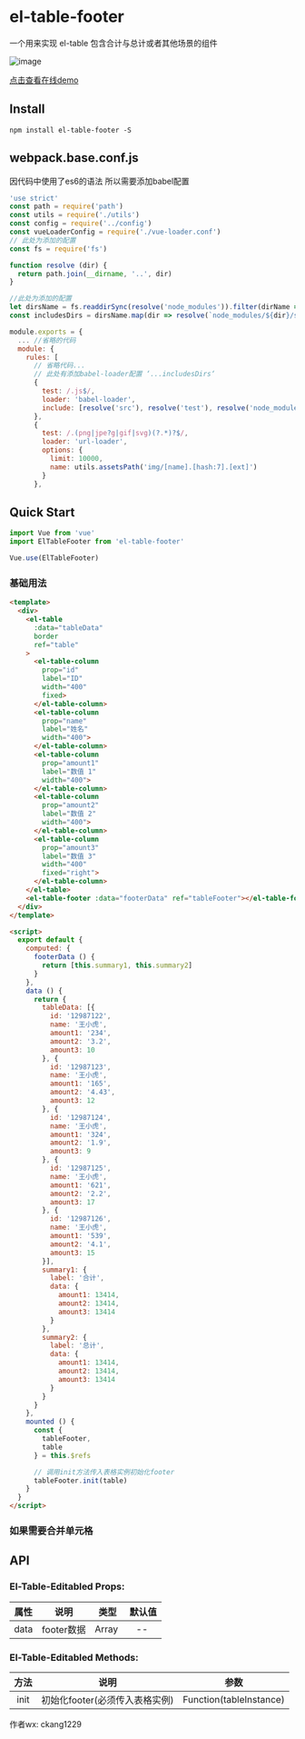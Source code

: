 # el-table-footer

一个用来实现 el-table 包含合计与总计或者其他场景的组件

![image](./demo.png)

[点击查看在线demo](https://code-farmer-i.github.io/el-table-footer/dist/)

## Install
```shell
npm install el-table-footer -S
```

## webpack.base.conf.js
因代码中使用了es6的语法 所以需要添加babel配置
``` javascript
'use strict'
const path = require('path')
const utils = require('./utils')
const config = require('../config')
const vueLoaderConfig = require('./vue-loader.conf')
// 此处为添加的配置
const fs = require('fs')

function resolve (dir) {
  return path.join(__dirname, '..', dir)
}

//此处为添加的配置
let dirsName = fs.readdirSync(resolve('node_modules')).filter(dirName => /el-table-footer/.test(dirName))
const includesDirs = dirsName.map(dir => resolve(`node_modules/${dir}/src`))

module.exports = {
  ... //省略的代码
  module: {
    rules: [
      // 省略代码...
      // 此处有添加babel-loader配置 ‘...includesDirs‘
      {
        test: /.js$/,
        loader: 'babel-loader',
        include: [resolve('src'), resolve('test'), resolve('node_modules/webpack-dev-server/client'), ...includesDirs]
      },
      {
        test: /.(png|jpe?g|gif|svg)(?.*)?$/,
        loader: 'url-loader',
        options: {
          limit: 10000,
          name: utils.assetsPath('img/[name].[hash:7].[ext]')
        }
      },
```

## Quick Start
``` javascript
import Vue from 'vue'
import ElTableFooter from 'el-table-footer'

Vue.use(ElTableFooter)
```

### 基础用法
```html
<template>
  <div>
    <el-table
      :data="tableData"
      border
      ref="table"
    >
      <el-table-column
        prop="id"
        label="ID"
        width="400"
        fixed>
      </el-table-column>
      <el-table-column
        prop="name"
        label="姓名"
        width="400">
      </el-table-column>
      <el-table-column
        prop="amount1"
        label="数值 1"
        width="400">
      </el-table-column>
      <el-table-column
        prop="amount2"
        label="数值 2"
        width="400">
      </el-table-column>
      <el-table-column
        prop="amount3"
        label="数值 3"
        width="400"
        fixed="right">
      </el-table-column>
    </el-table>
    <el-table-footer :data="footerData" ref="tableFooter"></el-table-footer>
  </div>
</template>

<script>
  export default {
    computed: {
      footerData () {
        return [this.summary1, this.summary2]
      }
    },
    data () {
      return {
        tableData: [{
          id: '12987122',
          name: '王小虎',
          amount1: '234',
          amount2: '3.2',
          amount3: 10
        }, {
          id: '12987123',
          name: '王小虎',
          amount1: '165',
          amount2: '4.43',
          amount3: 12
        }, {
          id: '12987124',
          name: '王小虎',
          amount1: '324',
          amount2: '1.9',
          amount3: 9
        }, {
          id: '12987125',
          name: '王小虎',
          amount1: '621',
          amount2: '2.2',
          amount3: 17
        }, {
          id: '12987126',
          name: '王小虎',
          amount1: '539',
          amount2: '4.1',
          amount3: 15
        }],
        summary1: {
          label: '合计',
          data: {
            amount1: 13414,
            amount2: 13414,
            amount3: 13414
          }
        },
        summary2: {
          label: '总计',
          data: {
            amount1: 13414,
            amount2: 13414,
            amount3: 13414
          }
        }
      }
    },
    mounted () {
      const {
        tableFooter,
        table
      } = this.$refs

      // 调用init方法传入表格实例初始化footer
      tableFooter.init(table)
    }
  }
</script>
```
### 如果需要合并单元格 
<template>
  <div>
    <el-table
            :data="tableData"
            border
            ref="table"
    >
      <el-table-column
              prop="id"
              label="ID"
              width="200"
              fixed>
      </el-table-column>
      <el-table-column
              prop="job"
              label="职业"
              width="200">
      </el-table-column>
      <el-table-column
              prop="name"
              label="姓名"
              width="200">
      </el-table-column>
      <el-table-column
              prop="name"
              label="姓名1"
              width="200">
      </el-table-column>
      <el-table-column
              prop="name"
              label="姓名2"
              width="200">
      </el-table-column>
      <el-table-column
              prop="age"
              label="年纪"
              width="200">
      </el-table-column>

          <el-table-column
                  prop="gender"
                  label="性别"
                  width="200">
          </el-table-column>
      <el-table-column
              prop="amount1"
              label="数值 1"
              width="200">
      </el-table-column>
      <el-table-column
              prop="amount2"
              label="数值 2"
              width="200">
      </el-table-column>
      <el-table-column
              prop="amount3"
              label="数值 3"
              width="200"
              fixed="right">
      </el-table-column>
    </el-table>
    <el-table-footer :data="footerData" ref="tableFooter"></el-table-footer>
  </div>
</template>

<script>
    export default {
        computed: {
            footerData () {
                return [this.summary1, this.summary2,this.summary3, this.summary4,this.summary5,
                    this.summary6, this.summary7,this.summary8, this.summary9
                ]
            }
        },
        data () {
            return {
                tableData: [{
                    id: '12987122',
                    name: '王小虎',
                    age:16,
                    job:"coder",
                    gender:"female",
                    amount1: '234',
                    amount2: '3.2',
                    amount3: 10
                }, {
                    id: '12987123',
                    name: '王小虎',
                    age:16,
                    job:"coder",
                    gender:"female",
                    amount1: '165',
                    amount2: '4.43',
                    amount3: 12
                }, {
                    id: '12987124',
                    name: '王小虎',
                    age:16,
                    job:"coder",
                    gender:"female",
                    amount1: '324',
                    amount2: '1.9',
                    amount3: 9
                }, {
                    id: '12987125',
                    name: '王小虎',
                    age:16,
                    job:"coder",
                    gender:"female",
                    amount1: '621',
                    amount2: '2.2',
                    amount3: 17
                }, {
                    id: '12987126',
                    name: '王小虎',
                    age:16,
                    job:"coder",
                    gender:"female",
                    amount1: '539',
                    amount2: '4.1',
                    amount3: 15
                }],
                summary1: {
                    labelObj:{
                        level1Label:2,
                        level2Label:2,
                        level3Label:2,
                        level4Label:1
                    },
                    level1Label:"王小虎1",
                    level2Label: '小计',
                    level3Label:"sub1",
                    level4Label:"subbbb",
                    data: {
                        amount1: 13414,
                        amount2: 13414,
                        amount3: 13414
                    }
                },
                summary2: {
                    labelObj:{
                        level1Label:2,
                        level2Label:2,
                        level3Label:2,
                        level4Label:1
                    },
                    level1Label:"王小虎1",
                    level2Label: '合计',
                    level3Label:"sub1",
                    level4Label:"subbbb",
                    data: {
                        amount1: 13414,
                        amount2: 13414,
                        amount3: 13414
                    }
                    },
                    summary3: {
                    labelObj:{
                        level1Label:2,
                        level2Label:2,
                        level3Label:2,
                        level4Label:1
                    },
                    level1Label:"王小虎2",
                        level2Label: '小计',
                        level3Label:"sub1",
                        level4Label:"subbbb",
                        data: {
                            amount1: 13414,
                            amount2: 13414,
                            amount3: 13414
                        }
                    },
                    summary4: {
                    labelObj:{
                        level1Label:2,
                        level2Label:2,
                        level3Label:2,
                        level4Label:1
                    },
                    level1Label:"王小虎2",
                        level2Label: '小计',
                        level3Label:"sub2",
                        level4Label:"subbbb",
                        data: {
                            amount1: 13414,
                            amount2: 13414,
                            amount3: 13414
                        }
                    },
                    summary5: {
                    labelObj:{
                        level1Label:2,
                        level2Label:2,
                        level3Label:2,
                        level4Label:1
                    },
                        level1Label:"王小虎2",
                        level2Label: '合计',
                        level3Label:"sub2",
                        level4Label:"subbbb",
                        data: {
                            amount1: 13414,
                            amount2: 13414,
                            amount3: 13414
                        }
                },
                summary6: {
                    labelObj:{
                        level1Label:2,
                        level2Label:2,
                        level3Label:2,
                        level4Label:1
                    },
                    level1Label:"王小虎3",
                    level2Label: '合计1' +
                    '',
                    level3Label:"sub1",
                    level4Label:"subbbb",
                    data: {
                        amount1: 13414,
                        amount2: 13414,
                        amount3: 13414
                    }
                },
                summary7: {
                    labelObj:{
                        level1Label:2,
                        level2Label:2,
                        level3Label:2,
                        level4Label:1
                    },
                    level1Label:"王小虎3",
                    level2Label: '合计',
                    level3Label:"sub1",
                    level4Label:"subbbb",
                    data: {
                        amount1: 13414,
                        amount2: 13414,
                        amount3: 13414
                    }
                },
                summary8: {
                    labelObj:{
                        level1Label:2,
                        level2Label:2,
                        level3Label:2,
                        level4Label:1
                    },
                    level1Label:"王小虎3",
                    level2Label: '合计',
                    level3Label:"sub2",
                    level4Label:"subbbb",
                    data: {
                        amount1: 13414,
                        amount2: 13414,
                        amount3: 13414
                    }
                },
                summary9: {
                    labelObj:{
                        level1Label:2,
                        level2Label:2,
                        level3Label:2,
                        level4Label:1
                    },
                    level1Label:"王小虎3",
                    level2Label: '合计',
                    level3Label:"sub2",
                    level4Label:"subbbb",
                    data: {
                        amount1: 13414,
                        amount2: 13414,
                        amount3: 13414
                    }
                }

        }},
        mounted () {
            const {
                tableFooter,
                table
            } = this.$refs

            // 调用init方法传入表格实例初始化footer
            tableFooter.init(table)
        }
    }
</script>

## API

### El-Table-Editabled Props:

属性  |  说明  |  类型  |  默认值
:-------: | -------  |  :-------:  |  :-------:
data  |  footer数据  |  Array  |  --


### El-Table-Editabled Methods:

方法  |  说明  |  参数
:-------: | -------  |  :-------:
init  |  初始化footer(必须传入表格实例)  |  Function(tableInstance)

作者wx: ckang1229

